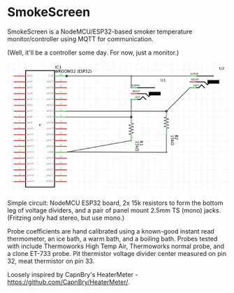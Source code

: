 # SmokeScreen
SmokeScreen is a NodeMCU/ESP32-based smoker temperature monitor/controller using MQTT for communication.

(Well, it'll be a controller some day.  For now, just a monitor.)

![SmokeScreen Schematic](/SmokeScreen%20Schematic.png)

Simple circuit: NodeMCU ESP32 board, 2x 15k resistors to form the bottom leg of voltage dividers, and a pair of panel mount 2.5mm TS (mono) jacks.  (Fritzing only had stereo, but use mono.) 

Probe coefficients are hand calibrated using a known-good instant read thermometer, an ice bath, a warm bath, and a boiling bath.  Probes tested with include Thermoworks High Temp Air, Thermoworks normal probe, and a clone ET-733 probe.  Pit thermistor voltage divider center measured on pin 32, meat thermistor on pin 33.

Loosely inspired by CapnBry's HeaterMeter - https://github.com/CapnBry/HeaterMeter/.
